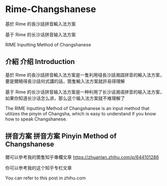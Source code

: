 # Rime-Changshanese
基於 Rime 的長沙話拼音輸入法方案

基于 Rime 的长沙话拼音输入法方案

RIME Inputting Method of Changshanese

## 介紹 介绍 Introduction
基於 Rime 的長沙話拼音輸入法方案是一隻利用噠長沙話湘語拼音的輸入法方案，要是爾曉得長沙話何式講的話，箇隻輸入法方案就許易得理解

基于 Rime 的长沙话拼音输入法方案是一种利用了长沙话湘语拼音的输入法方案，如果你知道长沙话怎么讲，那么这个输入法方案就不难理解了

The RIME Inputting Method of Changshanese is an input method that utilizes the pinyin of Changsha, which is easy to understand if you know how to speak Changshanese.

## 拼音方案 拼音方案 Pinyin Method of Changshanese
爾可以參考我的箇隻知乎專欄文章 https://zhuanlan.zhihu.com/p/644101286

你可以参考我的这个知乎专栏文章

You can refer to this post in zhihu.com
